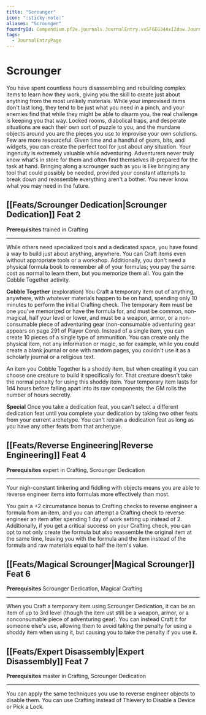 ```yaml
---
title: "Scrounger"
icon: ":sticky-note:"
aliases: "Scrounger"
foundryId: Compendium.pf2e.journals.JournalEntry.vx5FGEG34AxI2dow.JournalEntryPage.rlKxNuq1obXe3m5J
tags:
  - JournalEntryPage
---
```


# Scrounger
You have spent countless hours disassembling and rebuilding complex items to learn how they work, giving you the skill to create just about anything from the most unlikely materials. While your improvised items don't last long, they tend to be just what you need in a pinch, and your enemies find that while they might be able to disarm you, the real challenge is keeping you that way. Locked rooms, diabolical traps, and desperate situations are each their own sort of puzzle to you, and the mundane objects around you are the pieces you use to improvise your own solutions. Few are more resourceful. Given time and a handful of gears, bits, and widgets, you can create the perfect tool for just about any situation. Your ingenuity is extremely valuable while adventuring. Adventurers never truly know what's in store for them and often find themselves ill-prepared for the task at hand. Bringing along a scrounger such as you is like bringing any tool that could possibly be needed, provided your constant attempts to break down and reassemble everything aren't a bother. You never know what you may need in the future.

## [[Feats/Scrounger Dedication|Scrounger Dedication]] Feat 2

**Prerequisites** trained in Crafting

* * *

While others need specialized tools and a dedicated space, you have found a way to build just about anything, anywhere. You can Craft items even without appropriate tools or a workshop. Additionally, you don't need a physical formula book to remember all of your formulas; you pay the same cost as normal to learn them, but you memorize them all. You gain the Cobble Together activity.

**Cobble Together** (exploration) You Craft a temporary item out of anything, anywhere, with whatever materials happen to be on hand, spending only 10 minutes to perform the initial Crafting check. The temporary item must be one you've memorized or have the formula for, and must be common, non-magical, half your level or lower, and must be a weapon, armor, or a non-consumable piece of adventuring gear (non-consumable adventuring gear appears on page 291 of Player Core). Instead of a single item, you can create 10 pieces of a single type of ammunition. You can create only the physical item, not any information or magic, so for example, while you could create a blank journal or one with random pages, you couldn't use it as a scholarly journal or a religious text.

An item you Cobble Together is a shoddy item, but when creating it you can choose one creature to build it specifically for. That creature doesn't take the normal penalty for using this shoddy item. Your temporary item lasts for 1d4 hours before falling apart into its raw components; the GM rolls the number of hours secretly.

**Special** Once you take a dedication feat, you can't select a different dedication feat until you complete your dedication by taking two other feats from your current archetype. You can't retrain a dedication feat as long as you have any other feats from that archetype.

## [[Feats/Reverse Engineering|Reverse Engineering]] Feat 4

**Prerequisites** expert in Crafting, Scrounger Dedication

* * *

Your nigh-constant tinkering and fiddling with objects means you are able to reverse engineer items into formulas more effectively than most.

You gain a +2 circumstance bonus to Crafting checks to reverse engineer a formula from an item, and you can attempt a Crafting check to reverse engineer an item after spending 1 day of work setting up instead of 2. Additionally, if you get a critical success on your Crafting check, you can opt to not only create the formula but also reassemble the original item at the same time, leaving you with the formula and the item instead of the formula and raw materials equal to half the item's value.

## [[Feats/Magical Scrounger|Magical Scrounger]] Feat 6

**Prerequisites** Scrounger Dedication, Magical Crafting

* * *

When you Craft a temporary item using Scrounger Dedication, it can be an item of up to 3rd level (though the item ust still be a weapon, armor, or a nonconsumable piece of adventuring gear). You can instead Craft it for someone else's use, allowing them to avoid taking the penalty for using a shoddy item when using it, but causing you to take the penalty if you use it.

## [[Feats/Expert Disassembly|Expert Disassembly]] Feat 7

**Prerequisites** master in Crafting, Scrounger Dedication

* * *

You can apply the same techniques you use to reverse engineer objects to disable them. You can use Crafting instead of Thievery to Disable a Device or Pick a Lock.